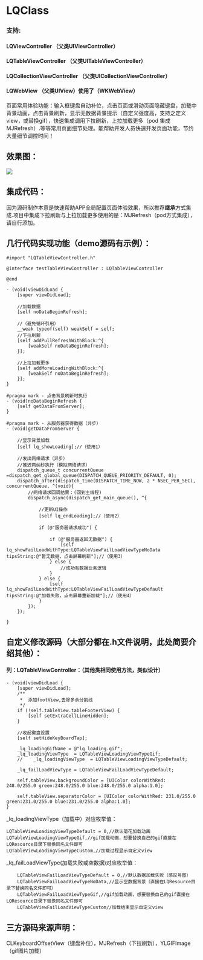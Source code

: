 # LQClass
### 支持:
#### LQViewController  （父类UIViewController）
#### LQTableViewController  （父类UITableViewController）
#### LQCollectionViewController  （父类UICollectionViewController）
#### LQWebView  （父类UIView）使用了（WKWebView）

页面常用体验功能：输入框键盘自动补位，点击页面或滑动页面隐藏键盘，加载中背景动画，点击背景刷新，显示无数据背景提示（自定义强度高，支持之定义view，或替换gif），快速集成调用下拉刷新，上拉加载更多（pod 集成MJRefresh）.等等常用页面细节处理。能帮助开发人员快速开发页面功能，节约大量细节调控时间！
## 效果图：
![](https://github.com/XZTLLQ/LQClass/blob/master/%E6%95%88%E6%9E%9C%E5%9B%BE.gif?raw=true)
## 集成代码：
因为源码制作本意是快速帮助APP全局配置页面体验效果，所以推荐**继承**方式集成.项目中集成下拉刷新与上拉加载更多使用的是：MJRefresh（pod方式集成），请自行添加。
## 几行代码实现功能（demo源码有示例）：

```
#import "LQTableViewController.h"

@interface testTableViewController : LQTableViewController

@end
```

```
- (void)viewDidLoad {
    [super viewDidLoad];
    
    //加载数据
    [self noDataBeginRefresh];
    
    //（避免循环引用）
    __weak typeof(self) weakSelf = self;
    //下拉刷新
    [self addPullRefreshWithBlock:^{
        [weakSelf noDataBeginRefresh];
    }];
    
    //上拉加载更多
    [self addMoreLoadingWithBlock:^{
        [weakSelf noDataBeginRefresh];
    }];
}

#pragma mark - 点击背景刷新时执行
- (void)noDataBeginRefresh {
    [self getDataFromServer];
}

#pragma mark - 从服务器获得数据（异步）
- (void)getDataFromServer {
    
    //显示背景加载
    [self lq_showLoading];//（使用1）
    
    //发出网络请求（异步）
    //推迟两纳秒执行（模拟网络请求）
    dispatch_queue_t concurrentQueue =dispatch_get_global_queue(DISPATCH_QUEUE_PRIORITY_DEFAULT, 0);
    dispatch_after(dispatch_time(DISPATCH_TIME_NOW, 2 * NSEC_PER_SEC), concurrentQueue, ^(void){
        //网络请求回调结果：(回到主线程)
        dispatch_async(dispatch_get_main_queue(), ^{
        
            //更新UI操作
            [self lq_endLoading];//（使用2）
            
            if (@"服务器请求成功") {
                
                if (@"服务器返回无数据") {
                    [self lq_showFailLoadWithType:LQTableViewFailLoadViewTypeNoData tipsString:@"暂无数据，点击屏幕刷新"];//（使用3）
                } else {
                    //成功有数据业务逻辑
                }
            } else {
                [self lq_showFailLoadWithType:LQTableViewFailLoadViewTypeDefault tipsString:@"加载失败，点击屏幕重新加载"];//（使用4）
            }
        });
    });
    
}

```
## 自定义修改源码（大部分都在.h文件说明，此处简要介绍其他）：
#### 列：LQTableViewController：（其他类相同使用方法，类似设计）

```
- (void)viewDidLoad {
    [super viewDidLoad];
    /**
     *  添加footView,去除多余分割线
     */
    if (!self.tableView.tableFooterView) {
        [self setExtraCellLineHidden];
    }
    
    //收起键盘设置
    [self setHideKeyBoardTap];
    
    _lq_loadingGifName = @"lq_loading.gif";
    _lq_loadingViewType  = LQTableViewLoadingViewTypeGif;
    //    _lq_loadingViewType  = LQTableViewLoadingViewTypeDefault;
    
    _lq_failLoadViewType = LQTableViewFailLoadViewTypeDefault;
    
    self.tableView.backgroundColor = [UIColor colorWithRed: 248.0/255.0 green:248.0/255.0 blue:248.0/255.0 alpha:1.0];
    
    self.tableView.separatorColor = [UIColor colorWithRed: 231.0/255.0 green:231.0/255.0 blue:231.0/255.0 alpha:1.0];
}
```
_lq_loadingViewType（加载中）对应枚举值：

```
LQTableViewLoadingViewTypeDefault = 0,//默认菊花加载动画
LQTableViewLoadingViewTypeGif,//gif加载动画，想要替换自己的gif直接在LQResource目录下替换同名文件即可
LQTableViewLoadingViewTypeCustom,//加载过程显示自定义view
```
_lq_failLoadViewType(加载失败或空数据)对应枚举值：

```
    LQTableViewFailLoadViewTypeDefault = 0,//默认数据加载失败（感叹号图）
    LQTableViewFailLoadViewTypeNoData,//显示空数据背景（直接在LQResource目录下替换同名文件即可）
    LQTableViewFailLoadViewTypeGif,//gif加载动画，想要替换自己的gif直接在LQResource目录下替换同名文件即可
    LQTableViewFailLoadViewTypeCustom//加载结束显示自定义view
```
## 三方源码来源声明：
CLKeyboardOffsetView（键盘补位），MJRefresh（下拉刷新），YLGIFImage（gif图片加载）





